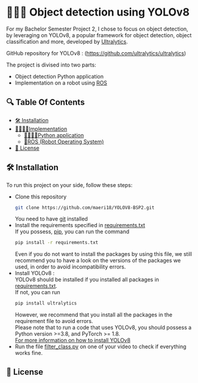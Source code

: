 # 👩‍💻📸 Object detection using YOLOv8

For my Bachelor Semester Project 2, I chose to focus on object detection, by leveraging on YOLOv8, 
a popular framework for object detection, object classification and more, developed by [Ultralytics](https://github.com/ultralytics).

GitHub repository for YOLOv8 : (https://github.com/ultralytics/ultralytics)

The project is divised into two parts:
* Object detection Python application
* Implementation on a robot using [ROS](https://www.ros.org/)

## 🔍 Table Of Contents

- [🛠 Installation](#installation)
- [👨🏻‍💻📝Implementation](#implementation)
  - [🐍👩🏻‍💻Python application](#application)
  - [🤖ROS (Robot Operating System)](#ROS) 
- [🧾 License](#license)

## 🛠️ Installation <a id="installation"></a>
To run this project on your side, follow these steps:
- Clone this repository
  ```sh
  git clone https://github.com/maeri18/YOLOV8-BSP2.git
  ```
  You need to have [git](https://git-scm.com/book/en/v2/Getting-Started-Installing-Git) installed
- Install the requirements specified in [requirements.txt](https://github.com/maeri18/YOLOV8-BSP2/blob/main/requirements.txt)\
  If you possess, [pip](https://pypi.org/project/pip/), you can run the command
  ```sh
  pip install -r requirements.txt
  ```
  Even if you do not want to install the packages by using this file, we still recommend you to have a look on the versions of the packages we used, in order to avoid incompatibility errors.
- Install YOLOv8 :\
    YOLOv8 should be installed if you installed all packages in [requirements.txt](https://github.com/maeri18/YOLOV8-BSP2/blob/main/requirements.txt).\
  If not, you can run
  ```sh
  pip install ultralytics
  ```
  However, we recommend that you install all the packages in the requirement file to avoid errors.\
    Please note that to run a code that uses YOLOv8, you should possess a Python version >=3.8, and PyTorch >= 1.8.\
    [For more information on how to install YOLOv8](https://github.com/ultralytics/ultralytics?tab=readme-ov-file#documentation)
- Run the file [filter_class.py](https://github.com/maeri18/YOLOV8-BSP2/blob/main/object_detection/filter_class.py) on one of your video to check if everything works fine.

## 🧾 License <a id="license"></a>



